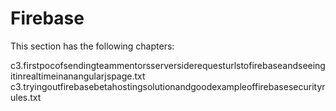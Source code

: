 # Firebase

This section has the following chapters:

c3.firstpocofsendingteammentorsserversiderequesturlstofirebaseandseeingitinrealtimeinanangularjspage.txt
c3.tryingoutfirebasebetahostingsolutionandgoodexampleoffirebasesecurityrules.txt